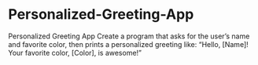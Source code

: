 # Personalized-Greeting-App
Personalized Greeting App
Create a program that asks for the user’s name and favorite color, then prints a personalized greeting like: “Hello, [Name]! Your favorite color, [Color], is awesome!”
